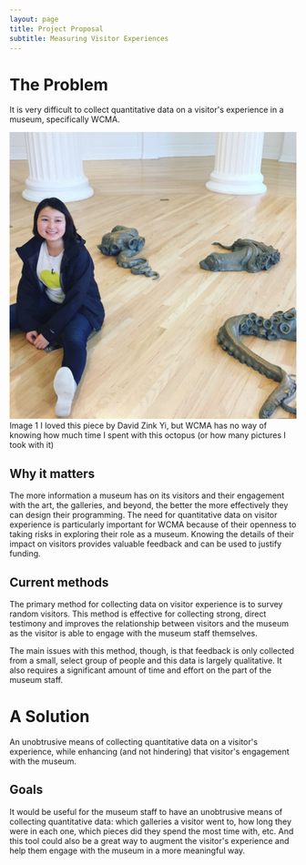 ```yaml
---
layout: page
title: Project Proposal
subtitle: Measuring Visitor Experiences
---
```


# The Problem
It is very difficult to collect quantitative data on a visitor's experience in a museum, specifically WCMA.

![](/img/project/octopus.jpg)
Image 1
I loved this piece by David Zink Yi, but WCMA has no way of knowing how much time I spent with this octopus (or how many pictures I took with it)

## Why it matters
The more information a museum has on its visitors and their engagement with the art, the galleries, and beyond, the better the more effectively they can design their programming. The need for quantitative data on visitor experience is particularly important for WCMA because of their openness to taking risks in exploring their role as a museum. Knowing the details of their impact on visitors provides valuable feedback and can be used to justify funding.

## Current methods
The primary method for collecting data on visitor experience is to survey random visitors. This method is effective for collecting strong, direct testimony and improves the relationship between visitors and the museum as the visitor is able to engage with the museum staff themselves.

The main issues with this method, though, is that feedback is only collected from a small, select group of people and this data is largely qualitative. It also requires a significant amount of time and effort on the part of the museum staff.

# A Solution
An unobtrusive means of collecting quantitative data on a visitor's experience, while enhancing (and not hindering) that visitor's engagement with the museum.

## Goals
It would be useful for the museum staff to have an unobtrusive means of collecting quantitative data: which galleries a visitor went to, how long they were in each one, which pieces did they spend the most time with, etc. And this tool could also be a great way to augment the visitor's experience and help them engage with the museum in a more meaningful way.
